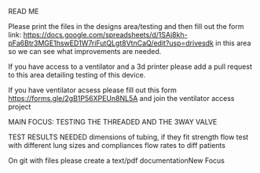 READ ME

Please print the files in the designs
area/testing and then fill out the form link: https://docs.google.com/spreadsheets/d/1SAj8kh-pFa6Btr3MGE1hswED1W7riFutQLgt8VtnCaQ/edit?usp=drivesdk
in this area so we can see what improvements are needed.

If you have access to a ventilator and a 3d printer please add a 
pull request to this area detailing testing of this device.

If you have ventilator acsess please fill out this form https://forms.gle/2gB1P56XPEUn8NL5A
and join the ventilator access project

MAIN FOCUS: TESTING THE THREADED AND THE 3WAY VALVE

TEST RESULTS NEEDED
dimensions of tubing, if they fit
strength
flow
test with different lung sizes and compliances
flow rates to diff patients


On git with files please create a text/pdf documentationNew Focus
